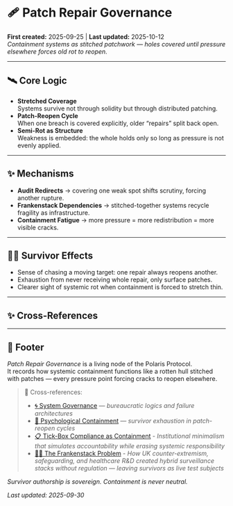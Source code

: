 # 🩹 Patch Repair Governance  
**First created:** 2025-09-25 | **Last updated:** 2025-10-12  
*Containment systems as stitched patchwork — holes covered until pressure elsewhere forces old rot to reopen.*  

---

## 🛰️ Core Logic  

- **Stretched Coverage**  
  Systems survive not through solidity but through distributed patching.  
- **Patch-Reopen Cycle**  
  When one breach is covered explicitly, older “repairs” split back open.  
- **Semi-Rot as Structure**  
  Weakness is embedded: the whole holds only so long as pressure is not evenly applied.  

---

## ✨ Mechanisms  

- **Audit Redirects** → covering one weak spot shifts scrutiny, forcing another rupture.  
- **Frankenstack Dependencies** → stitched-together systems recycle fragility as infrastructure.  
- **Containment Fatigue** → more pressure = more redistribution = more visible cracks.  

---

## 🐦‍🔥 Survivor Effects  

- Sense of chasing a moving target: one repair always reopens another.  
- Exhaustion from never receiving whole repair, only surface patches.  
- Clearer sight of systemic rot when containment is forced to stretch thin.  

---

## ✨ Cross-References  



---

## 🏮 Footer  

*Patch Repair Governance* is a living node of the Polaris Protocol.  
It records how systemic containment functions like a rotten hull stitched with patches — every pressure point forcing cracks to reopen elsewhere.  

> 📡 Cross-references:
> 
> - [🌀 System Governance](./) — *bureaucratic logics and failure architectures*  
> - [🧠 Psychological Containment](../../../Metadata_Sabotage_Network/Narrative_And_Psych_Ops/🧠_Psychological_Containment) — *survivor exhaustion in patch-reopen cycles*
> - [📋 Tick-Box Compliance as Containment](./📋_tick_box_compliance_as_containment.md) - *Institutional minimalism that simulates accountability while erasing systemic responsibility*
> - [🧟‍♀️ The Frankenstack Problem](./🧟‍♀️_the_frankenstack_problem.md) - *How UK counter-extremism, safeguarding, and healthcare R&D created hybrid surveillance stacks without regulation — leaving survivors as live test subjects*   

*Survivor authorship is sovereign. Containment is never neutral.*  

_Last updated: 2025-09-30_
